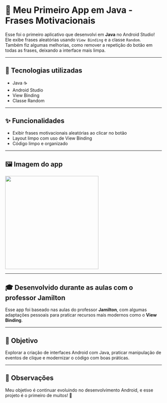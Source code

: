 # 📱 Meu Primeiro App em Java - Frases Motivacionais

Esse foi o primeiro aplicativo que desenvolvi em **Java** no Android Studio!  
Ele exibe frases aleatórias usando `View Binding` e a classe `Random`.  
Também fiz algumas melhorias, como remover a repetição do botão em todas as frases, deixando a interface mais limpa.

---

## 🔧 Tecnologias utilizadas

- Java ☕
- Android Studio
- View Binding
- Classe Random

---

## ✨ Funcionalidades

- Exibir frases motivacionais aleatórias ao clicar no botão
- Layout limpo com uso de View Binding
- Código limpo e organizado

---

## 🖼️ Imagem do app

<img src="iimg_app_java.png.png
" width="300">

---

## 🎓 Desenvolvido durante as aulas com o professor Jamilton

Esse app foi baseado nas aulas do professor **Jamilton**, com algumas adaptações pessoais para praticar recursos mais modernos como o **View Binding**.

---

## 🚀 Objetivo

Explorar a criação de interfaces Android com Java, praticar manipulação de eventos de clique e modernizar o código com boas práticas.

---

## 📌 Observações

Meu objetivo é continuar evoluindo no desenvolvimento Android, e esse projeto é o primeiro de muitos! 💪
